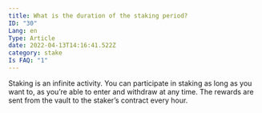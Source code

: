 ```yaml
---
title: What is the duration of the staking period?
ID: "30"
Lang: en
Type: Article
date: 2022-04-13T14:16:41.522Z
category: stake
Is FAQ: "1"
---
```

Staking is an infinite activity. You can participate in staking as long as you want to, as you’re able to enter and withdraw at any time. The rewards are sent from the vault to the staker’s contract every hour.